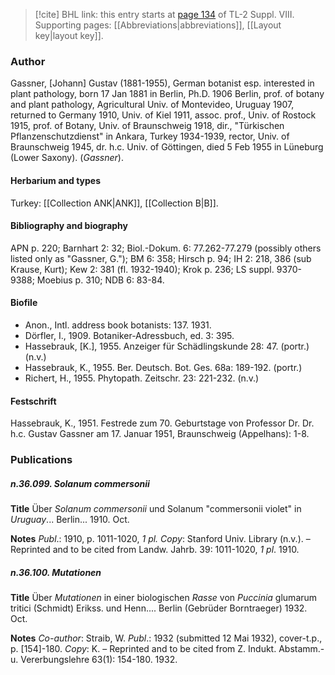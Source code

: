 > [!cite] BHL link: this entry starts at [page 134](https://www.biodiversitylibrary.org/item/103832#page/146/mode/1up) of TL-2 Suppl. VIII.
> Supporting pages: [[Abbreviations|abbreviations]], [[Layout key|layout key]].

### Author

Gassner, \[Johann\] Gustav (1881-1955), German botanist esp. interested in plant pathology, born 17 Jan 1881 in Berlin, Ph.D. 1906 Berlin, prof. of botany and plant pathology, Agricultural Univ. of Montevideo, Uruguay 1907, returned to Germany 1910, Univ. of Kiel 1911, assoc. prof., Univ. of Rostock 1915, prof. of Botany, Univ. of Braunschweig 1918, dir., "Türkischen Pflanzenschutzdienst" in Ankara, Turkey 1934-1939, rector, Univ. of Braunschweig 1945, dr. h.c. Univ. of Göttingen, died 5 Feb 1955 in Lüneburg (Lower Saxony). (*Gassner*).

#### Herbarium and types

Turkey: [[Collection ANK|ANK]], [[Collection B|B]].

#### Bibliography and biography

APN p. 220; Barnhart 2: 32; Biol.-Dokum. 6: 77.262-77.279 (possibly others listed only as "Gassner, G."); BM 6: 358; Hirsch p. 94; IH 2: 218, 386 (sub Krause, Kurt); Kew 2: 381 (fl. 1932-1940); Krok p. 236; LS suppl. 9370-9388; Moebius p. 310; NDB 6: 83-84.

#### Biofile

- Anon., Intl. address book botanists: 137. 1931.
- Dörfler, I., 1909. Botaniker-Adressbuch, ed. 3: 395.
- Hassebrauk, \[K.\], 1955. Anzeiger für Schädlingskunde 28: 47. (portr.) (n.v.)
- Hassebrauk, K., 1955. Ber. Deutsch. Bot. Ges. 68a: 189-192. (portr.)
- Richert, H., 1955. Phytopath. Zeitschr. 23: 221-232. (n.v.)

#### Festschrift

Hassebrauk, K., 1951. Festrede zum 70. Geburtstage von Professor Dr. Dr. h.c. Gustav Gassner am 17. Januar 1951, Braunschweig (Appelhans): 1-8.

### Publications

##### n.36.099. Solanum commersonii

**Title**
Über *Solanum commersonii* und Solanum "commersonii violet" in *Uruguay*... Berlin... 1910. Oct.

**Notes**
*Publ*.: 1910, p. 1011-1020, *1 pl. Copy*: Stanford Univ. Library (n.v.). – Reprinted and to be cited from Landw. Jahrb. 39: 1011-1020, *1 pl*. 1910.

##### n.36.100. Mutationen

**Title**
Über *Mutationen* in einer biologischen *Rasse* von *Puccinia* glumarum tritici (Schmidt) Erikss. und Henn.... Berlin (Gebrüder Borntraeger) 1932. Oct.

**Notes**
*Co-author*: Straib, W.
*Publ*.: 1932 (submitted 12 Mai 1932), cover-t.p., p. \[154\]-180. *Copy*: K. – Reprinted and to be cited from Z. Indukt. Abstamm.- u. Vererbungslehre 63(1): 154-180. 1932.

